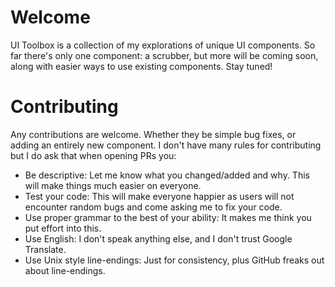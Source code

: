 # Welcome

UI Toolbox is a collection of my explorations of unique UI components. So far there's only one component: a scrubber, but more will be coming soon, along with easier ways to use existing components. Stay tuned!

# Contributing
Any contributions are welcome. Whether they be simple bug fixes, or adding an entirely new component. I don't have many rules for contributing but I do ask that when opening PRs you:
* Be descriptive: Let me know what you changed/added and why. This will make things much easier on everyone.
* Test your code: This will make everyone happier as users will not encounter random bugs and come asking me to fix your code.
* Use proper grammar to the best of your ability: It makes me think you put effort into this.
* Use English: I don't speak anything else, and I don't trust Google Translate.
* Use Unix style line-endings: Just for consistency, plus GitHub freaks out about line-endings.
